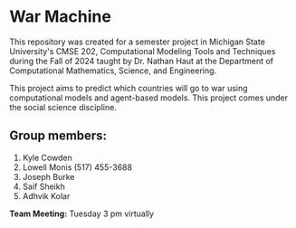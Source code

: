 # War Machine

This repository was created for a semester project in Michigan State University's CMSE 202, Computational Modeling Tools and Techniques during the Fall of 2024 taught by Dr. Nathan Haut at the Department of Computational Mathematics, Science, and Engineering.

This project aims to predict which countries will go to war using computational models and agent-based models. This project comes under the social science discipline.

## Group members:

1. Kyle Cowden
2. Lowell Monis (517) 455-3688
3. Joseph Burke
4. Saif Sheikh
5. Adhvik Kolar


**Team Meeting:** Tuesday 3 pm virtually